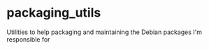 packaging_utils
===============

Utilities to help packaging and maintaining the Debian packages I'm responsible for
